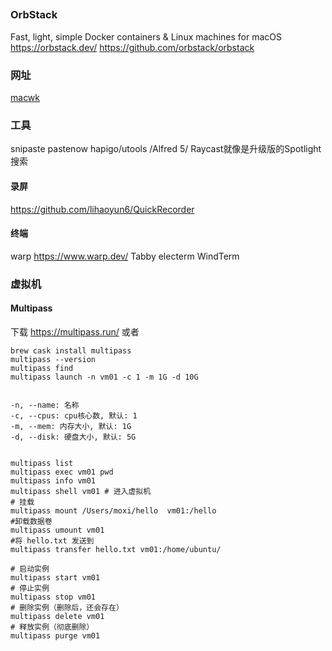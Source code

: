 
##
### OrbStack
Fast, light, simple Docker containers & Linux machines for macOS
https://orbstack.dev/
https://github.com/orbstack/orbstack


### 网址
[macwk](https://macwk.com.cn/)

### 工具

snipaste
pastenow
hapigo/utools /Alfred 5/ Raycast就像是升级版的Spotlight搜索

#### 录屏
https://github.com/lihaoyun6/QuickRecorder

#### 终端
warp https://www.warp.dev/
Tabby
electerm
WindTerm
### 虚拟机
#### Multipass
下载
https://multipass.run/
或者
```
brew cask install multipass
multipass --version
multipass find
multipass launch -n vm01 -c 1 -m 1G -d 10G


-n, --name: 名称
-c, --cpus: cpu核心数, 默认: 1
-m, --mem: 内存大小, 默认: 1G
-d, --disk: 硬盘大小, 默认: 5G


multipass list
multipass exec vm01 pwd
multipass info vm01
multipass shell vm01 # 进入虚拟机
# 挂载
multipass mount /Users/moxi/hello  vm01:/hello
#卸载数据卷
multipass umount vm01
#将 hello.txt 发送到
multipass transfer hello.txt vm01:/home/ubuntu/

# 启动实例
multipass start vm01
# 停止实例
multipass stop vm01
# 删除实例（删除后，还会存在）
multipass delete vm01
# 释放实例（彻底删除）
multipass purge vm01
```
